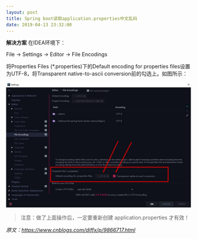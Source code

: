 ```yaml
---
layout: post
title: Spring boot读取application.properties中文乱码
date: 2019-04-13 23:32:00
---
```

**解决方案**
在IDEA环境下：

File -> Settings -> Editor -> File Encodings

将Properties Files (*.properties)下的Default encoding for properties files设置为UTF-8，将Transparent native-to-ascii conversion前的勾选上。如图所示：

![](./20190413Springboot读取applicationproperties中文乱码/1136672-20190413233056897-401978446.jpg)

> 注意：做了上面操作后，一定要重新创建 application.properties 才有效！

*原文：https://www.cnblogs.com/diffx/p/9866717.html*
